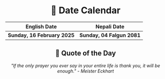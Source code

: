 <div align="center">

# 📅 Date Calendar

| English Date | Nepali Date |
|-------------|-------------|
| **Sunday, 16 February 2025** | **Sunday, 04 Falgun 2081** |

## 🌟 Quote of the Day

*"If the only prayer you ever say in your entire life is thank you, it will be enough." - Meister Eckhart*

</div>

